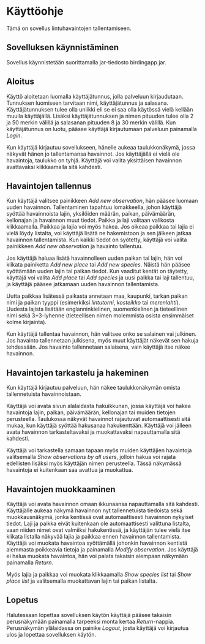 # Käyttöohje

Tämä on sovellus lintuhavaintojen tallentamiseen.

## Sovelluksen käynnistäminen

Sovellus käynnistetään suorittamalla jar-tiedosto birdingapp.jar.


## Aloitus

Käyttö aloitetaan luomalla käyttäjätunnus, jolla palveluun kirjaudutaan.
Tunnuksen luomiseen tarvitaan nimi, käyttäjätunnus ja salasana. Käyttäjätunnuksen tulee olla uniikki eli se ei saa olla käytössä vielä kellään muulla käyttäjällä. Lisäksi käyttäjätunnuksen ja nimen pituuden tulee olla 2 ja 50 merkin välillä ja salasanan pituuden 8 ja 30 merkin välillä. Kun käyttäjätunnus on luotu, pääsee käyttäjä kirjautumaan palveluun painamalla *Login*.

Kun käyttäjä kirjautuu sovellukseen, hänelle aukeaa taulukkonäkymä, jossa näkyvät hänen jo tallentamansa havainnot. Jos käyttäjällä ei vielä ole havaintoja, taulukko on tyhjä. Käyttäjä voi valita yksittäisen havainnon avattavaksi klikkaamalla sitä kahdesti.


## Havaintojen tallennus

Kun käyttäjä valitsee painikkeen *Add new observation*, hän pääsee luomaan uuden havainnon. Tallentaminen tapahtuu lomakkeella, johon käyttäjä syöttää havainnoista lajin, yksilöiden määrän, paikan, päivämäärän, kellonajan ja havainnon muut tiedot. Paikka ja laji valitaan valikosta klikkaamalla. Paikkaa ja lajia voi myös hakea. Jos oikeaa paikkaa tai lajia ei vielä löydy listalta, voi käyttäjä lisätä ne hakemistoon ja sen jälkeen jatkaa havainnon tallentamista. Kun kaikki tiedot on syötetty, käyttäjä voi valita painikkeen *Add new observation* ja havainto tallentuu.

Jos käyttäjä haluaa lisätä havainnolleen uuden paikan tai lajin, hän voi klikata painiketta *Add new place* tai *Add new species*. Näistä hän pääsee syöttämään uuden lajin tai paikan tiedot. Kun vaaditut kentät on täytetty, käyttäjä voi valita *Add place* tai *Add species* ja uusi paikka tai laji tallentuu, ja käyttäjä pääsee jatkamaan uuden havainnon tallentamista.

Uutta paikkaa lisätessä paikasta annetaan maa, kaupunki, tarkan paikan nimi ja paikan tyyppi (esimerkiksi *lintutorni*, *kosteikko* tai *merenlahti*). Uudesta lajista
lisätään englanninkielinen, suomenkielinen ja tieteellinen nimi sekä 3+3-lyhenne (tieteellisen nimen molemmista osista ensimmäiset kolme kirjainta).

Kun käyttäjä tallentaa havainnon, hän valitsee onko se salainen vai julkinen. Jos havainto tallennetaan julkisena, myös muut käyttäjät näkevät sen hakuja tehdessään.
Jos havainto tallennetaan salaisena, vain käyttäjä itse näkee havainnon.


## Havaintojen tarkastelu ja hakeminen

Kun käyttäjä kirjautuu palveluun, hän näkee taulukkonäkymän omista tallennetuista havainnoistaan.

Käyttäjä voi avata sivun alalaidasta hakuikkunan, jossa käyttäjä voi hakea havaintoja lajin, paikan, päivämäärän, kellonajan tai muiden tietojen perusteella. Taulukossa näkyvät havainnot rajautuvat automaattisesti sitä mukaa, kun käyttäjä syöttää hakusanaa hakukenttään. Käyttäjä voi jälleen avata havainnon tarkasteltavaksi ja muokattavaksi napauttamalla sitä kahdesti.

Käyttäjä voi tarkastella samaan tapaan myös muiden käyttäjien havaintoja valitsemalla *Show observations by all users*, jolloin hakua voi rajata edellisten lisäksi myös käyttäjän nimen perusteella. Tässä näkymässä havaintoja ei kuitenkaan saa avattua ja muokattua.


## Havaintojen muokkaaminen

Käyttäjä voi avata havainnon omaan ikkunaansa napauttamalla sitä kahdesti. Käyttäjälle aukeaa näkymä havainnon nyt tallennetuista tiedoista sekä muokkausnäkymä, jonka kentissä ovat automaattisesti havainnon nykyiset tiedot. Laji ja paikka eivät kuitenkaan ole automaattisesti valittuna listalta, vaan niiden nimet ovat valmiiksi hakukentissä, ja käyttäjän tulee vielä itse klikata listalla näkyvää lajia ja paikkaa ennen havainnon tallentamista. Käyttäjä voi muokata havaintoa syöttämällä johonkin havainnon kentistä aiemmasta poikkeavia tietoja ja painamalla *Modify observation*. Jos käyttäjä ei halua muokata havaintoa, hän voi palata takaisin aiempaan näkymään painamalla *Return*.

Myös lajia ja paikkaa voi muokata klikkaamalla *Show species list* tai *Show place list* ja valitsemalla muokattavan lajin tai paikan listalta.

## Lopetus

Halutessaan lopettaa sovelluksen käytön käyttäjä pääsee takaisin perusnäkymään painamalla tarpeeksi monta kertaa *Return*-nappia. Perusnäkymän ylälaidassa on painike *Logout*, josta käyttäjä voi kirjautua ulos ja lopettaa sovelluksen käytön.
